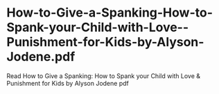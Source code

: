 # How-to-Give-a-Spanking-How-to-Spank-your-Child-with-Love--Punishment-for-Kids-by-Alyson-Jodene.pdf
Read How to Give a Spanking: How to Spank your Child with Love &amp; Punishment for Kids by Alyson Jodene pdf
